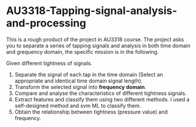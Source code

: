 # AU3318-Tapping-signal-analysis-and-processing

This is a rough product of the project in AU3318 course. 
The project asks you to separate a series of tapping signals and analysis in both time domain and grequency domain, the specific mission is in the following. 

Given different tightness of signals.
1. Separate the signal of each tap in the time domain (Select an appropriate and identical time domain signal length).
2. Transform the selected signal into **frequency domain**.
3. Compare and analyse the characteristics of different tightness signals.
4. Extract features and classify them using two different methods. I used a self-designed method and svm ML to classify them.
5. Obtain the relationship between tightness (pressure value) and frequency.
